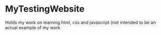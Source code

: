 # MyTestingWebsite
Holds my work on learning html, css and javascript (not intended to be an actual example of my work
